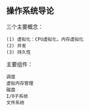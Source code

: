 ## 操作系统导论

三个主要概念：

    (1) 虚拟化：CPU虚拟化，内存虚拟化
    (2) 并发
    (3) 持久性


主要组件：

    调度
    虚拟内存管理
    磁盘
    I/O子系统
    文件系统